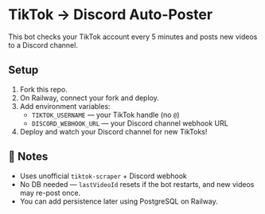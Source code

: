 # TikTok → Discord Auto-Poster

This bot checks your TikTok account every 5 minutes and posts new videos to a Discord channel.

## Setup

1. Fork this repo.
2. On Railway, connect your fork and deploy.
3. Add environment variables:
   - `TIKTOK_USERNAME` — your TikTok handle (no `@`)
   - `DISCORD_WEBHOOK_URL` — your Discord channel webhook URL
4. Deploy and watch your Discord channel for new TikToks!

## 📌 Notes

- Uses unofficial `tiktok-scraper` + Discord webhook
- No DB needed — `lastVideoId` resets if the bot restarts, and new videos may re-post once.
- You can add persistence later using PostgreSQL on Railway.

